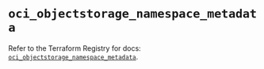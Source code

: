 # `oci_objectstorage_namespace_metadata`

Refer to the Terraform Registry for docs: [`oci_objectstorage_namespace_metadata`](https://registry.terraform.io/providers/oracle/oci/6.18.0/docs/resources/objectstorage_namespace_metadata).
